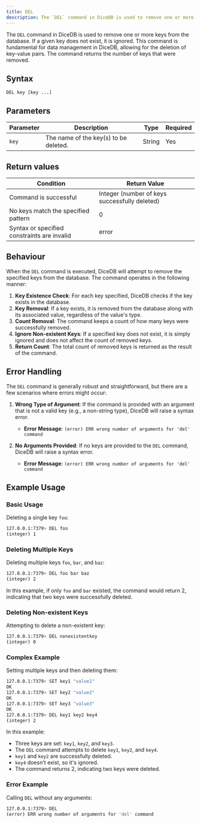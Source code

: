 ```yaml
---
title: DEL
description: The `DEL` command in DiceDB is used to remove one or more keys from the database. If a given key does not exist, it is ignored. This command is fundamental for data management in DiceDB, allowing for the deletion of key-value pairs. The command returns the number of keys that were removed.
---
```


The `DEL` command in DiceDB is used to remove one or more keys from the database. If a given key does not exist, it is ignored. This command is fundamental for data management in DiceDB, allowing for the deletion of key-value pairs. The command returns the number of keys that were removed.

## Syntax
```
DEL key [key ...]
```

## Parameters

| Parameter | Description                                      | Type   | Required |
|-----------|--------------------------------------------------|--------|----------|
| `key`     | The name of the key(s) to be deleted.            | String | Yes      |

## Return values

| Condition                           | Return Value                                      |
|-------------------------------------|---------------------------------------------------|
| Command is successful               | Integer (number of keys successfully deleted)     |
| No keys match the specified pattern | 0                                                 |
| Syntax or specified constraints are invalid | error                                     |

## Behaviour

When the `DEL` command is executed, DiceDB will attempt to remove the specified keys from the database. The command operates in the following manner:

1. **Key Existence Check**: For each key specified, DiceDB checks if the key exists in the database.
2. **Key Removal**: If a key exists, it is removed from the database along with its associated value, regardless of the value's type.
3. **Count Removal**: The command keeps a count of how many keys were successfully removed.
4. **Ignore Non-existent Keys**: If a specified key does not exist, it is simply ignored and does not affect the count of removed keys.
5. **Return Count**: The total count of removed keys is returned as the result of the command.

## Error Handling

The `DEL` command is generally robust and straightforward, but there are a few scenarios where errors might occur:

1. **Wrong Type of Argument**: If the command is provided with an argument that is not a valid key (e.g., a non-string type), DiceDB will raise a syntax error.
   - **Error Message**: `(error) ERR wrong number of arguments for 'del' command`

2. **No Arguments Provided**: If no keys are provided to the `DEL` command, DiceDB will raise a syntax error.
   - **Error Message**: `(error) ERR wrong number of arguments for 'del' command`

## Example Usage

### Basic Usage
Deleting a single key `foo`:

```bash
127.0.0.1:7379> DEL foo
(integer) 1
```

### Deleting Multiple Keys
Deleting multiple keys `foo`, `bar`, and `baz`:

```bash
127.0.0.1:7379> DEL foo bar baz
(integer) 2
```
In this example, if only `foo` and `bar` existed, the command would return 2, indicating that two keys were successfully deleted.

### Deleting Non-existent Keys
Attempting to delete a non-existent key:

```bash
127.0.0.1:7379> DEL nonexistentkey
(integer) 0
```

### Complex Example
Setting multiple keys and then deleting them:

```bash
127.0.0.1:7379> SET key1 "value1"
OK
127.0.0.1:7379> SET key2 "value2"
OK
127.0.0.1:7379> SET key3 "value3"
OK
127.0.0.1:7379> DEL key1 key2 key4
(integer) 2
```
In this example:
- Three keys are set: `key1`, `key2`, and `key3`.
- The `DEL` command attempts to delete `key1`, `key2`, and `key4`.
- `key1` and `key2` are successfully deleted.
- `key4` doesn't exist, so it's ignored.
- The command returns 2, indicating two keys were deleted.

### Error Example
Calling `DEL` without any arguments:

```bash
127.0.0.1:7379> DEL
(error) ERR wrong number of arguments for 'del' command
```